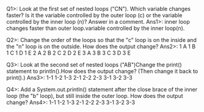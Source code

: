 Q1>: Look at the first set of nested loops ("CN"). Which variable changes faster? Is it the variable controlled by the outer loop (c) or the variable controlled by the inner loop (n)? Answer in a comment.
Ans1>: inner loop changes faster than outer loop.variable controlled by the inner loop(n).

Q2>: Change the order of the loops so that the "c" loop is on the inside and the "n" loop is on the outside. How does the output change?
Ans2>:
1 A
1 B
1 C
1 D
1 E
2 A
2 B
2 C
2 D
2 E
3 A
3 B
3 C
3 D
3 E

Q3>: Look at the second set of nested loops ("AB")Change the print() statement to println().How does the output change? (Then change it back to print().)
Ans3>:
1-1
1-2
1-3
2-1
2-2
2-3
3-1
3-2
3-3

Q4>: Add a System.out.println() statement after the close brace of the inner loop (the "b" loop), but still inside the outer loop. How does the output change?
Ans4>:
1-1 1-2 1-3
2-1 2-2 2-3
3-1 3-2 3-3
